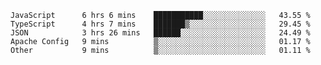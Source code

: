 <!--START_SECTION:waka-->

```text
JavaScript      6 hrs 6 mins    ███████████░░░░░░░░░░░░░░   43.55 %
TypeScript      4 hrs 7 mins    ███████▒░░░░░░░░░░░░░░░░░   29.45 %
JSON            3 hrs 26 mins   ██████░░░░░░░░░░░░░░░░░░░   24.49 %
Apache Config   9 mins          ▒░░░░░░░░░░░░░░░░░░░░░░░░   01.17 %
Other           9 mins          ▒░░░░░░░░░░░░░░░░░░░░░░░░   01.11 %
```

<!--END_SECTION:waka-->


<!--
**Leorio21/Leorio21** is a ✨ _special_ ✨ repository because its `README.md` (this file) appears on your GitHub profile.

Here are some ideas to get you started:

- 🔭 I’m currently working on ...
- 🌱 I’m currently learning ...
- 👯 I’m looking to collaborate on ...
- 🤔 I’m looking for help with ...
- 💬 Ask me about ...
- 📫 How to reach me: ...
- 😄 Pronouns: ...
- ⚡ Fun fact: ...
-->
